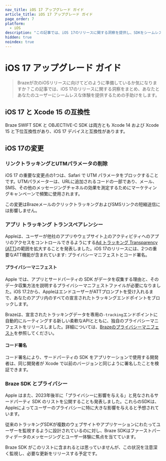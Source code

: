 ```yaml
---
nav_title: iOS 17 アップグレード ガイド
article_title: iOS 17 アップグレード ガイド
page_order: 7
platform: 
  - iOS
description: "この記事では、iOS 17のリリースに関する洞察を提供し、SDKをシームレスにアップグレードするのに役立ちます。"
hidden: true
noindex: true
---
```


# iOS 17 アップグレード ガイド

> Brazeが次のiOSリリースに向けてどのように準備しているか気になりますか？この記事では、iOS 17のリリースに関する洞察をまとめ、あなたとあなたのユーザーにシームレスな体験を提供するための手助けをします。

## iOS 17 と Xcode 15 の互換性

Braze SWIFT SDK と OBJECTIVE-C SDK は両方とも Xcode 14 および Xcode 15 と下位互換性があり、iOS 17 デバイスと互換性があります。

## iOS 17の変更

### リンクトラッキングとUTMパラメータの削除

iOS 17 の重要な変更点の1つは、Safari で UTM パラメータをブロックすることです。UTMパラメーターは、URLに追加されるコードの一部であり、メール、SMS、その他のメッセージングチャネルの効果を測定するためにマーケティングキャンペーンで頻繁に使用されます。 

この変更はBrazeメールのクリックトラッキングおよびSMSリンクの短縮送信には影響しません。

### アプリ トラッキング トランスペアレンシー

Appleは、ユーザーが他社のアプリやウェブサイト上のアクティビティへのアプリのアクセスをコントロールできるようにする[Ad トラッキング Transparency (ATT)](https://support.apple.com/en-us/HT212025)の範囲を拡大することを発表しました。iOS 17のリリースには、2つの重要なATT機能が含まれています: プライバシーマニフェストとコード署名。

#### プライバシーマニフェスト

Apple では、アプリとサードパーティの SDK がデータを収集する理由と、そのデータ収集方法を説明するプライバシーマニフェストファイルが必要になりました。iOS 17.2から、AppleはエンドユーザーがATTプロンプトを受け入れるまで、あなたのアプリ内のすべての宣言されたトラッキングエンドポイントをブロックします。

Brazeは、宣言されたトラッキングデータを専用の`-tracking`エンドポイントに自動的にルーティングする新しい柔軟なAPIとともに、独自のプライバシーマニフェストをリリースしました。詳細については、[Brazeのプライバシーマニフェスト]({{site.baseurl}}/developer_guide/platform_integration_guides/swift/privacy_manifest)を参照してください。

#### コード署名

コード署名により、サードパーティの SDK をアプリケーションで使用する開発者は、同じ開発者が Xcode で以前のバージョンと同じように署名したことを検証できます。 

### Braze SDK とプライバシー

Apple はまた、2023年後半に「プライバシーに影響を与える」と見なされるサードパーティ SDK のリストを公開することも発表しました。これらのSDKは、Appleによってユーザーのプライバシーに特に大きな影響を与えると予想されています。

従来のトラッキングSDKが複数のウェブサイトやアプリケーションにわたってユーザーを監視するように設計されているのに対し、Braze SDKはファーストパーティデータのメッセージングとユーザー体験に焦点を当てています。

Braze SDK がこのリストに含まれるとは思っていませんが、この状況を注意深く監視し、必要な更新をリリースする予定です。
